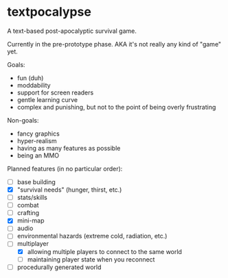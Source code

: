 # textpocalypse
A text-based post-apocalyptic survival game.

Currently in the pre-prototype phase. AKA it's not really any kind of "game" yet.

Goals:
* fun (duh)
* moddability
* support for screen readers
* gentle learning curve
* complex and punishing, but not to the point of being overly frustrating

Non-goals:
* fancy graphics
* hyper-realism
* having as many features as possible
* being an MMO

Planned features (in no particular order):
- [ ] base building
- [x] "survival needs" (hunger, thirst, etc.)
- [ ] stats/skills
- [ ] combat
- [ ] crafting
- [x] mini-map
- [ ] audio
- [ ] environmental hazards (extreme cold, radiation, etc.)
- [ ] multiplayer
  - [x] allowing multiple players to connect to the same world
  - [ ] maintaining player state when you reconnect
- [ ] procedurally generated world
